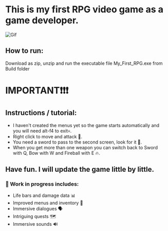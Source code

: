 # This is my first RPG video game as a game developer.


![Gif](https://github.com/ldgiusto5/My_First_RPG/assets/121044004/c07c0470-21cc-4112-b7d2-91a9c7ec7398)

## How to run:
Download as zip, unzip and run the executable file My_First_RPG.exe from Build folder 

# IMPORTANT❗❗❗
## Instructions / tutorial:
* I haven't created the menus yet so the game starts automatically and you will need alt-f4 to exit💀.
* Right click to move and attack 🤺.
* You need a sword to pass to the second screen, look for it 🔎.
* When you get more than one weapon you can switch back to Sword with Q, Bow with W and Fireball with E 🔥.


## Have fun. I will update the game little by little.
### 🚧 Work in progress includes:
* Life bars and damage data 📊
* Improved menus and inventory 📜
* Immersive dialogues 🗣️
* Intriguing quests 🗺️
* Immersive sounds 🔊
